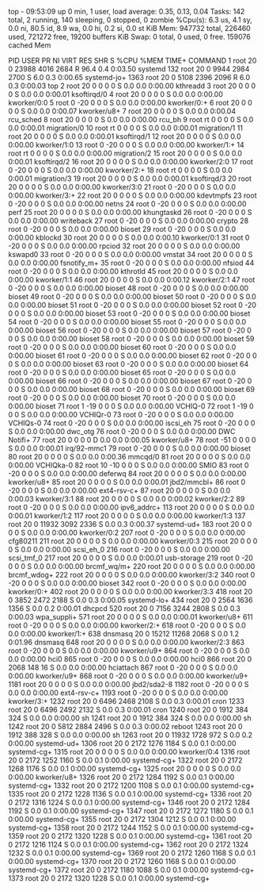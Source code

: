 top - 09:53:09 up 0 min,  1 user,  load average: 0.35, 0.13, 0.04
Tasks: 142 total,   2 running, 140 sleeping,   0 stopped,   0 zombie
%Cpu(s):  6.3 us,  4.1 sy,  0.0 ni, 80.5 id,  8.9 wa,  0.0 hi,  0.2 si,  0.0 st
KiB Mem:    947732 total,   226460 used,   721272 free,    19200 buffers
KiB Swap:        0 total,        0 used,        0 free.   159076 cached Mem

  PID USER      PR  NI    VIRT    RES    SHR S  %CPU %MEM     TIME+ COMMAND
    1 root      20   0   23988   4016   2684 R  96.4  0.4   0:03.50 systemd
  132 root      20   0    9944   2984   2700 S   6.0  0.3   0:00.65 systemd-jo+
 1363 root      20   0    5108   2396   2096 R   6.0  0.3   0:00.03 top
    2 root      20   0       0      0      0 S   0.0  0.0   0:00.00 kthreadd
    3 root      20   0       0      0      0 S   0.0  0.0   0:00.01 ksoftirqd/0
    4 root      20   0       0      0      0 S   0.0  0.0   0:00.00 kworker/0:0
    5 root       0 -20       0      0      0 S   0.0  0.0   0:00.00 kworker/0:+
    6 root      20   0       0      0      0 S   0.0  0.0   0:00.07 kworker/u8+
    7 root      20   0       0      0      0 S   0.0  0.0   0:00.04 rcu_sched
    8 root      20   0       0      0      0 S   0.0  0.0   0:00.00 rcu_bh
    9 root      rt   0       0      0      0 S   0.0  0.0   0:00.01 migration/0
   10 root      rt   0       0      0      0 S   0.0  0.0   0:00.01 migration/1
   11 root      20   0       0      0      0 S   0.0  0.0   0:00.01 ksoftirqd/1
   12 root      20   0       0      0      0 S   0.0  0.0   0:00.00 kworker/1:0
   13 root       0 -20       0      0      0 S   0.0  0.0   0:00.00 kworker/1:+
   14 root      rt   0       0      0      0 S   0.0  0.0   0:00.00 migration/2
   15 root      20   0       0      0      0 S   0.0  0.0   0:00.01 ksoftirqd/2
   16 root      20   0       0      0      0 S   0.0  0.0   0:00.00 kworker/2:0
   17 root       0 -20       0      0      0 S   0.0  0.0   0:00.00 kworker/2:+
   18 root      rt   0       0      0      0 S   0.0  0.0   0:00.01 migration/3
   19 root      20   0       0      0      0 S   0.0  0.0   0:00.01 ksoftirqd/3
   20 root      20   0       0      0      0 S   0.0  0.0   0:00.00 kworker/3:0
   21 root       0 -20       0      0      0 S   0.0  0.0   0:00.00 kworker/3:+
   22 root      20   0       0      0      0 S   0.0  0.0   0:00.00 kdevtmpfs
   23 root       0 -20       0      0      0 S   0.0  0.0   0:00.00 netns
   24 root       0 -20       0      0      0 S   0.0  0.0   0:00.00 perf
   25 root      20   0       0      0      0 S   0.0  0.0   0:00.00 khungtaskd
   26 root       0 -20       0      0      0 S   0.0  0.0   0:00.00 writeback
   27 root       0 -20       0      0      0 S   0.0  0.0   0:00.00 crypto
   28 root       0 -20       0      0      0 S   0.0  0.0   0:00.00 bioset
   29 root       0 -20       0      0      0 S   0.0  0.0   0:00.00 kblockd
   30 root      20   0       0      0      0 S   0.0  0.0   0:00.10 kworker/0:1
   31 root       0 -20       0      0      0 S   0.0  0.0   0:00.00 rpciod
   32 root      20   0       0      0      0 S   0.0  0.0   0:00.00 kswapd0
   33 root       0 -20       0      0      0 S   0.0  0.0   0:00.00 vmstat
   34 root      20   0       0      0      0 S   0.0  0.0   0:00.00 fsnotify_m+
   35 root       0 -20       0      0      0 S   0.0  0.0   0:00.00 nfsiod
   44 root       0 -20       0      0      0 S   0.0  0.0   0:00.00 kthrotld
   45 root      20   0       0      0      0 S   0.0  0.0   0:00.00 kworker/1:1
   46 root      20   0       0      0      0 S   0.0  0.0   0:00.12 kworker/2:1
   47 root       0 -20       0      0      0 S   0.0  0.0   0:00.00 bioset
   48 root       0 -20       0      0      0 S   0.0  0.0   0:00.00 bioset
   49 root       0 -20       0      0      0 S   0.0  0.0   0:00.00 bioset
   50 root       0 -20       0      0      0 S   0.0  0.0   0:00.00 bioset
   51 root       0 -20       0      0      0 S   0.0  0.0   0:00.00 bioset
   52 root       0 -20       0      0      0 S   0.0  0.0   0:00.00 bioset
   53 root       0 -20       0      0      0 S   0.0  0.0   0:00.00 bioset
   54 root       0 -20       0      0      0 S   0.0  0.0   0:00.00 bioset
   55 root       0 -20       0      0      0 S   0.0  0.0   0:00.00 bioset
   56 root       0 -20       0      0      0 S   0.0  0.0   0:00.00 bioset
   57 root       0 -20       0      0      0 S   0.0  0.0   0:00.00 bioset
   58 root       0 -20       0      0      0 S   0.0  0.0   0:00.00 bioset
   59 root       0 -20       0      0      0 S   0.0  0.0   0:00.00 bioset
   60 root       0 -20       0      0      0 S   0.0  0.0   0:00.00 bioset
   61 root       0 -20       0      0      0 S   0.0  0.0   0:00.00 bioset
   62 root       0 -20       0      0      0 S   0.0  0.0   0:00.00 bioset
   63 root       0 -20       0      0      0 S   0.0  0.0   0:00.00 bioset
   64 root       0 -20       0      0      0 S   0.0  0.0   0:00.00 bioset
   65 root       0 -20       0      0      0 S   0.0  0.0   0:00.00 bioset
   66 root       0 -20       0      0      0 S   0.0  0.0   0:00.00 bioset
   67 root       0 -20       0      0      0 S   0.0  0.0   0:00.00 bioset
   68 root       0 -20       0      0      0 S   0.0  0.0   0:00.00 bioset
   69 root       0 -20       0      0      0 S   0.0  0.0   0:00.00 bioset
   70 root       0 -20       0      0      0 S   0.0  0.0   0:00.00 bioset
   71 root       1 -19       0      0      0 S   0.0  0.0   0:00.00 VCHIQ-0
   72 root       1 -19       0      0      0 S   0.0  0.0   0:00.00 VCHIQr-0
   73 root       0 -20       0      0      0 S   0.0  0.0   0:00.00 VCHIQs-0
   74 root       0 -20       0      0      0 S   0.0  0.0   0:00.00 iscsi_eh
   75 root       0 -20       0      0      0 S   0.0  0.0   0:00.00 dwc_otg
   76 root       0 -20       0      0      0 S   0.0  0.0   0:00.00 DWC Notifi+
   77 root      20   0       0      0      0 D   0.0  0.0   0:00.05 kworker/u8+
   78 root     -51   0       0      0      0 S   0.0  0.0   0:00.01 irq/92-mmc1
   79 root       0 -20       0      0      0 S   0.0  0.0   0:00.00 bioset
   80 root      20   0       0      0      0 S   0.0  0.0   0:00.36 mmcqd/0
   81 root      20   0       0      0      0 S   0.0  0.0   0:00.00 VCHIQka-0
   82 root      10 -10       0      0      0 S   0.0  0.0   0:00.00 SMIO
   83 root       0 -20       0      0      0 S   0.0  0.0   0:00.00 deferwq
   84 root      20   0       0      0      0 S   0.0  0.0   0:00.00 kworker/u8+
   85 root      20   0       0      0      0 S   0.0  0.0   0:00.01 jbd2/mmcbl+
   86 root       0 -20       0      0      0 S   0.0  0.0   0:00.00 ext4-rsv-c+
   87 root      20   0       0      0      0 S   0.0  0.0   0:00.03 kworker/3:1
   88 root      20   0       0      0      0 S   0.0  0.0   0:00.02 kworker/2:2
   89 root       0 -20       0      0      0 S   0.0  0.0   0:00.00 ipv6_addrc+
  113 root      20   0       0      0      0 S   0.0  0.0   0:00.01 kworker/1:2
  117 root      20   0       0      0      0 S   0.0  0.0   0:00.00 kworker/1:3
  137 root      20   0   11932   3092   2336 S   0.0  0.3   0:00.37 systemd-ud+
  183 root      20   0       0      0      0 S   0.0  0.0   0:00.00 kworker/0:2
  207 root       0 -20       0      0      0 S   0.0  0.0   0:00.00 cfg80211
  211 root      20   0       0      0      0 S   0.0  0.0   0:00.00 kworker/0:3
  215 root      20   0       0      0      0 S   0.0  0.0   0:00.00 scsi_eh_0
  216 root       0 -20       0      0      0 S   0.0  0.0   0:00.00 scsi_tmf_0
  217 root      20   0       0      0      0 S   0.0  0.0   0:00.01 usb-storage
  219 root       0 -20       0      0      0 S   0.0  0.0   0:00.00 brcmf_wq/m+
  220 root      20   0       0      0      0 S   0.0  0.0   0:00.00 brcmf_wdog+
  222 root      20   0       0      0      0 S   0.0  0.0   0:00.00 kworker/3:2
  340 root       0 -20       0      0      0 S   0.0  0.0   0:00.00 bioset
  342 root       0 -20       0      0      0 S   0.0  0.0   0:00.00 kworker/0:+
  402 root      20   0       0      0      0 S   0.0  0.0   0:00.00 kworker/3:3
  418 root      20   0    3852   2472   2188 S   0.0  0.3   0:00.05 systemd-lo+
  434 root      20   0    2564   1636   1356 S   0.0  0.2   0:00.01 dhcpcd
  520 root      20   0    7156   3244   2808 S   0.0  0.3   0:00.03 wpa_suppli+
  571 root      20   0       0      0      0 S   0.0  0.0   0:00.01 kworker/u8+
  611 root       0 -20       0      0      0 S   0.0  0.0   0:00.00 kworker/2:+
  618 root       0 -20       0      0      0 S   0.0  0.0   0:00.00 kworker/1:+
  638 dnsmasq   20   0   15212  11268   2068 S   0.0  1.2   0:01.96 dnsmasq
  648 root      20   0       0      0      0 S   0.0  0.0   0:00.00 kworker/2:3
  863 root       0 -20       0      0      0 S   0.0  0.0   0:00.00 kworker/u9+
  864 root       0 -20       0      0      0 S   0.0  0.0   0:00.00 hci0
  865 root       0 -20       0      0      0 S   0.0  0.0   0:00.00 hci0
  866 root      20   0    2068    148     16 S   0.0  0.0   0:00.00 hciattach
  867 root       0 -20       0      0      0 S   0.0  0.0   0:00.00 kworker/u9+
  868 root       0 -20       0      0      0 S   0.0  0.0   0:00.00 kworker/u9+
 1181 root      20   0       0      0      0 S   0.0  0.0   0:00.00 jbd2/sda2-8
 1182 root       0 -20       0      0      0 S   0.0  0.0   0:00.00 ext4-rsv-c+
 1193 root       0 -20       0      0      0 S   0.0  0.0   0:00.00 kworker/3:+
 1232 root      20   0    6496   2468   2108 S   0.0  0.3   0:00.01 cron
 1233 root      20   0    6496   2492   2132 S   0.0  0.3   0:00.01 cron
 1240 root      20   0    1912    384    324 S   0.0  0.0   0:00.00 sh
 1241 root      20   0    1912    384    324 S   0.0  0.0   0:00.00 sh
 1242 root      20   0    5812   2884   2496 S   0.0  0.3   0:00.02 reboot
 1243 root      20   0    1912    388    328 S   0.0  0.0   0:00.00 sh
 1263 root      20   0   11932   1728    972 S   0.0  0.2   0:00.00 systemd-ud+
 1306 root      20   0    2172   1276   1184 S   0.0  0.1   0:00.00 systemd-cg+
 1315 root      20   0       0      0      0 S   0.0  0.0   0:00.00 kworker/0:4
 1316 root      20   0    2172   1252   1160 S   0.0  0.1   0:00.00 systemd-cg+
 1322 root      20   0    2172   1268   1176 S   0.0  0.1   0:00.00 systemd-cg+
 1325 root      20   0       0      0      0 S   0.0  0.0   0:00.00 kworker/u8+
 1326 root      20   0    2172   1284   1192 S   0.0  0.1   0:00.00 systemd-cg+
 1332 root      20   0    2172   1200   1108 S   0.0  0.1   0:00.00 systemd-cg+
 1335 root      20   0    2172   1228   1136 S   0.0  0.1   0:00.00 systemd-cg+
 1336 root      20   0    2172   1316   1224 S   0.0  0.1   0:00.00 systemd-cg+
 1346 root      20   0    2172   1284   1192 S   0.0  0.1   0:00.00 systemd-cg+
 1347 root      20   0    2172   1272   1180 S   0.0  0.1   0:00.00 systemd-cg+
 1355 root      20   0    2172   1304   1212 S   0.0  0.1   0:00.00 systemd-cg+
 1358 root      20   0    2172   1244   1152 S   0.0  0.1   0:00.00 systemd-cg+
 1359 root      20   0    2172   1320   1228 S   0.0  0.1   0:00.00 systemd-cg+
 1361 root      20   0    2172   1216   1124 S   0.0  0.1   0:00.00 systemd-cg+
 1362 root      20   0    2172   1324   1232 S   0.0  0.1   0:00.00 systemd-cg+
 1369 root      20   0    2172   1260   1168 S   0.0  0.1   0:00.00 systemd-cg+
 1370 root      20   0    2172   1260   1168 S   0.0  0.1   0:00.00 systemd-cg+
 1372 root      20   0    2172   1180   1088 S   0.0  0.1   0:00.00 systemd-cg+
 1373 root      20   0    2172   1320   1228 S   0.0  0.1   0:00.00 systemd-cg+
